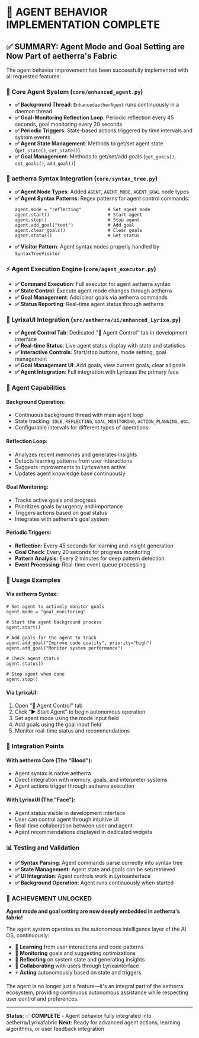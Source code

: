 🤖 **AGENT BEHAVIOR IMPLEMENTATION COMPLETE**
==============================================

## ✅ **SUMMARY: Agent Mode and Goal Setting are Now Part of aetherra's Fabric**

The agent behavior improvement has been successfully implemented with all requested features:

### 🧬 **Core Agent System** (`core/enhanced_agent.py`)
- **✅ Background Thread**: `EnhancedaetherAgent` runs continuously in a daemon thread
- **✅ Goal-Monitoring Reflection Loop**: Periodic reflection every 45 seconds, goal monitoring every 20 seconds
- **✅ Periodic Triggers**: State-based actions triggered by time intervals and system events
- **✅ Agent State Management**: Methods to get/set agent state (`get_state()`, `set_state()`)
- **✅ Goal Management**: Methods to get/set/add goals (`get_goals()`, `set_goals()`, `add_goal()`)

### 🧠 **aetherra Syntax Integration** (`core/syntax_tree.py`)
- **✅ Agent Node Types**: Added `AGENT`, `AGENT_MODE`, `AGENT_GOAL` node types
- **✅ Agent Syntax Patterns**: Regex patterns for agent control commands:
  ```aetherra
  agent.mode = "reflecting"          # Set agent mode
  agent.start()                      # Start agent
  agent.stop()                       # Stop agent
  agent.add_goal("text")             # Add goal
  agent.clear_goals()                # Clear goals
  agent.status()                     # Get status
  ```
- **✅ Visitor Pattern**: Agent syntax nodes properly handled by `SyntaxTreeVisitor`

### ⚡ **Agent Execution Engine** (`core/agent_executor.py`)
- **✅ Command Execution**: Full executor for agent aetherra syntax
- **✅ State Control**: Execute agent mode changes through aetherra
- **✅ Goal Management**: Add/clear goals via aetherra commands
- **✅ Status Reporting**: Real-time agent status through aetherra

### 🎯 **LyrixaUI Integration** (`src/aetherra/ui/enhanced_Lyrixa.py`)
- **✅ Agent Control Tab**: Dedicated "🤖 Agent Control" tab in development interface
- **✅ Real-time Status**: Live agent status display with state and statistics
- **✅ Interactive Controls**: Start/stop buttons, mode setting, goal management
- **✅ Goal Management UI**: Add goals, view current goals, clear all goals
- **✅ Agent Integration**: Full integration with Lyrixaas the primary face

### 🔧 **Agent Capabilities**

#### **Background Operation:**
- Continuous background thread with main agent loop
- State tracking: `IDLE`, `REFLECTING`, `GOAL_MONITORING`, `ACTION_PLANNING`, etc.
- Configurable intervals for different types of operations

#### **Reflection Loop:**
- Analyzes recent memories and generates insights
- Detects learning patterns from user interactions
- Suggests improvements to Lyrixawhen active
- Updates agent knowledge base continuously

#### **Goal Monitoring:**
- Tracks active goals and progress
- Prioritizes goals by urgency and importance
- Triggers actions based on goal status
- Integrates with aetherra's goal system

#### **Periodic Triggers:**
- **Reflection**: Every 45 seconds for learning and insight generation
- **Goal Check**: Every 20 seconds for progress monitoring
- **Pattern Analysis**: Every 2 minutes for deep pattern detection
- **Event Processing**: Real-time event queue processing

### 🚀 **Usage Examples**

#### **Via aetherra Syntax:**
```aetherra
# Set agent to actively monitor goals
agent.mode = "goal_monitoring"

# Start the agent background process
agent.start()

# Add goals for the agent to track
agent.add_goal("Improve code quality", priority="high")
agent.add_goal("Monitor system performance")

# Check agent status
agent.status()

# Stop agent when done
agent.stop()
```

#### **Via LyrixaUI:**
1. Open "🤖 Agent Control" tab
2. Click "▶️ Start Agent" to begin autonomous operation
3. Set agent mode using the mode input field
4. Add goals using the goal input field
5. Monitor real-time status and recommendations

### 🎯 **Integration Points**

#### **With aetherra Core (The "Blood"):**
- Agent syntax is native aetherra
- Direct integration with memory, goals, and interpreter systems
- Agent actions trigger through aetherra execution

#### **With LyrixaUI (The "Face"):**
- Agent status visible in development interface
- User can control agent through intuitive UI
- Real-time collaboration between user and agent
- Agent recommendations displayed in dedicated widgets

### 📊 **Testing and Validation**
- **✅ Syntax Parsing**: Agent commands parse correctly into syntax tree
- **✅ State Management**: Agent state and goals can be set/retrieved
- **✅ UI Integration**: Agent controls work in Lyrixainterface
- **✅ Background Operation**: Agent runs continuously when started

### 🎉 **ACHIEVEMENT UNLOCKED**

**Agent mode and goal setting are now deeply embedded in aetherra's fabric!**

The agent system operates as the autonomous intelligence layer of the AI OS, continuously:
- 🧠 **Learning** from user interactions and code patterns
- 🎯 **Monitoring** goals and suggesting optimizations
- 🔄 **Reflecting** on system state and generating insights
- 🤝 **Collaborating** with users through Lyrixainterface
- ⚡ **Acting** autonomously based on state and triggers

The agent is no longer just a feature—it's an integral part of the aetherra ecosystem, providing continuous autonomous assistance while respecting user control and preferences.

---
**Status**: ✅ **COMPLETE** - Agent behavior fully integrated into aetherra/Lyrixafabric
**Next**: Ready for advanced agent actions, learning algorithms, or user feedback integration
